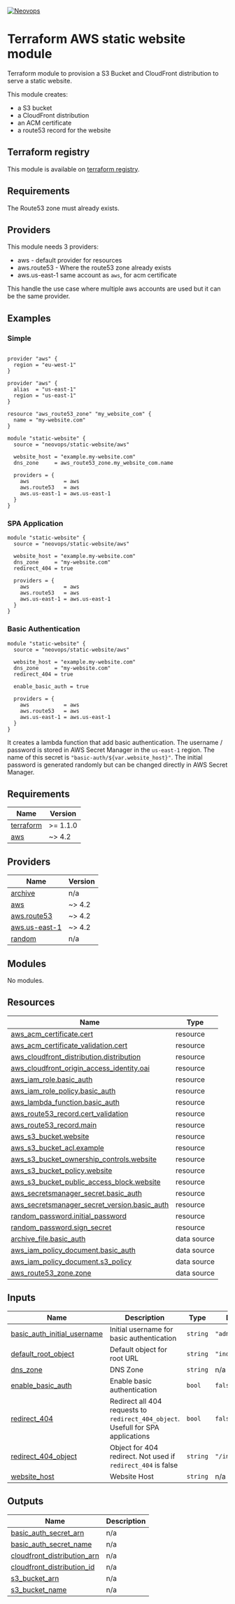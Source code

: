 [![Neovops](https://neovops.io/images/logos/neovops.svg)](https://neovops.io)

# Terraform AWS static website module

Terraform module to provision a S3 Bucket and CloudFront distribution to
serve a static website.

This module creates:
 * a S3 bucket
 * a CloudFront distribution
 * an ACM certificate
 * a route53 record for the website

## Terraform registry

This module is available on
[terraform registry](https://registry.terraform.io/modules/neovops/static-website/aws/latest).

## Requirements

The Route53 zone must already exists.

## Providers

This module needs 3 providers:
 * aws - default provider for resources
 * aws.route53 - Where the route53 zone already exists
 * aws.us-east-1 same account as `aws`, for acm certificate

 This handle the use case where multiple aws accounts are used but it can be
 the same provider.

## Examples

### Simple

```hcl

provider "aws" {
  region = "eu-west-1"
}

provider "aws" {
  alias  = "us-east-1"
  region = "us-east-1"
}

resource "aws_route53_zone" "my_website_com" {
  name = "my-website.com"
}

module "static-website" {
  source = "neovops/static-website/aws"

  website_host = "example.my-website.com"
  dns_zone     = aws_route53_zone.my_website_com.name

  providers = {
    aws           = aws
    aws.route53   = aws
    aws.us-east-1 = aws.us-east-1
  }
}
```

### SPA Application

```hcl
module "static-website" {
  source = "neovops/static-website/aws"

  website_host = "example.my-website.com"
  dns_zone     = "my-website.com"
  redirect_404 = true

  providers = {
    aws           = aws
    aws.route53   = aws
    aws.us-east-1 = aws.us-east-1
  }
}
```

### Basic Authentication

```hcl
module "static-website" {
  source = "neovops/static-website/aws"

  website_host = "example.my-website.com"
  dns_zone     = "my-website.com"
  redirect_404 = true

  enable_basic_auth = true

  providers = {
    aws           = aws
    aws.route53   = aws
    aws.us-east-1 = aws.us-east-1
  }
}
```

It creates a lambda function that add basic authentication. The
username / password is stored in AWS Secret Manager in the `us-east-1`
region. The name of this secret is `"basic-auth/${var.website_host}"`. The
initial password is generated randomly but can be changed directly in AWS
Secret Manager.

## Requirements

| Name | Version |
|------|---------|
| <a name="requirement_terraform"></a> [terraform](#requirement\_terraform) | >= 1.1.0 |
| <a name="requirement_aws"></a> [aws](#requirement\_aws) | ~> 4.2 |

## Providers

| Name | Version |
|------|---------|
| <a name="provider_archive"></a> [archive](#provider\_archive) | n/a |
| <a name="provider_aws"></a> [aws](#provider\_aws) | ~> 4.2 |
| <a name="provider_aws.route53"></a> [aws.route53](#provider\_aws.route53) | ~> 4.2 |
| <a name="provider_aws.us-east-1"></a> [aws.us-east-1](#provider\_aws.us-east-1) | ~> 4.2 |
| <a name="provider_random"></a> [random](#provider\_random) | n/a |

## Modules

No modules.

## Resources

| Name | Type |
|------|------|
| [aws_acm_certificate.cert](https://registry.terraform.io/providers/hashicorp/aws/latest/docs/resources/acm_certificate) | resource |
| [aws_acm_certificate_validation.cert](https://registry.terraform.io/providers/hashicorp/aws/latest/docs/resources/acm_certificate_validation) | resource |
| [aws_cloudfront_distribution.distribution](https://registry.terraform.io/providers/hashicorp/aws/latest/docs/resources/cloudfront_distribution) | resource |
| [aws_cloudfront_origin_access_identity.oai](https://registry.terraform.io/providers/hashicorp/aws/latest/docs/resources/cloudfront_origin_access_identity) | resource |
| [aws_iam_role.basic_auth](https://registry.terraform.io/providers/hashicorp/aws/latest/docs/resources/iam_role) | resource |
| [aws_iam_role_policy.basic_auth](https://registry.terraform.io/providers/hashicorp/aws/latest/docs/resources/iam_role_policy) | resource |
| [aws_lambda_function.basic_auth](https://registry.terraform.io/providers/hashicorp/aws/latest/docs/resources/lambda_function) | resource |
| [aws_route53_record.cert_validation](https://registry.terraform.io/providers/hashicorp/aws/latest/docs/resources/route53_record) | resource |
| [aws_route53_record.main](https://registry.terraform.io/providers/hashicorp/aws/latest/docs/resources/route53_record) | resource |
| [aws_s3_bucket.website](https://registry.terraform.io/providers/hashicorp/aws/latest/docs/resources/s3_bucket) | resource |
| [aws_s3_bucket_acl.example](https://registry.terraform.io/providers/hashicorp/aws/latest/docs/resources/s3_bucket_acl) | resource |
| [aws_s3_bucket_ownership_controls.website](https://registry.terraform.io/providers/hashicorp/aws/latest/docs/resources/s3_bucket_ownership_controls) | resource |
| [aws_s3_bucket_policy.website](https://registry.terraform.io/providers/hashicorp/aws/latest/docs/resources/s3_bucket_policy) | resource |
| [aws_s3_bucket_public_access_block.website](https://registry.terraform.io/providers/hashicorp/aws/latest/docs/resources/s3_bucket_public_access_block) | resource |
| [aws_secretsmanager_secret.basic_auth](https://registry.terraform.io/providers/hashicorp/aws/latest/docs/resources/secretsmanager_secret) | resource |
| [aws_secretsmanager_secret_version.basic_auth](https://registry.terraform.io/providers/hashicorp/aws/latest/docs/resources/secretsmanager_secret_version) | resource |
| [random_password.initial_password](https://registry.terraform.io/providers/hashicorp/random/latest/docs/resources/password) | resource |
| [random_password.sign_secret](https://registry.terraform.io/providers/hashicorp/random/latest/docs/resources/password) | resource |
| [archive_file.basic_auth](https://registry.terraform.io/providers/hashicorp/archive/latest/docs/data-sources/file) | data source |
| [aws_iam_policy_document.basic_auth](https://registry.terraform.io/providers/hashicorp/aws/latest/docs/data-sources/iam_policy_document) | data source |
| [aws_iam_policy_document.s3_policy](https://registry.terraform.io/providers/hashicorp/aws/latest/docs/data-sources/iam_policy_document) | data source |
| [aws_route53_zone.zone](https://registry.terraform.io/providers/hashicorp/aws/latest/docs/data-sources/route53_zone) | data source |

## Inputs

| Name | Description | Type | Default | Required |
|------|-------------|------|---------|:--------:|
| <a name="input_basic_auth_initial_username"></a> [basic\_auth\_initial\_username](#input\_basic\_auth\_initial\_username) | Initial username for basic authentication | `string` | `"admin"` | no |
| <a name="input_default_root_object"></a> [default\_root\_object](#input\_default\_root\_object) | Default object for root URL | `string` | `"index.html"` | no |
| <a name="input_dns_zone"></a> [dns\_zone](#input\_dns\_zone) | DNS Zone | `string` | n/a | yes |
| <a name="input_enable_basic_auth"></a> [enable\_basic\_auth](#input\_enable\_basic\_auth) | Enable basic authentication | `bool` | `false` | no |
| <a name="input_redirect_404"></a> [redirect\_404](#input\_redirect\_404) | Redirect all 404 requests to `redirect_404_object`. Usefull for SPA applications | `bool` | `false` | no |
| <a name="input_redirect_404_object"></a> [redirect\_404\_object](#input\_redirect\_404\_object) | Object for 404 redirect. Not used if `redirect_404` is false | `string` | `"/index.html"` | no |
| <a name="input_website_host"></a> [website\_host](#input\_website\_host) | Website Host | `string` | n/a | yes |

## Outputs

| Name | Description |
|------|-------------|
| <a name="output_basic_auth_secret_arn"></a> [basic\_auth\_secret\_arn](#output\_basic\_auth\_secret\_arn) | n/a |
| <a name="output_basic_auth_secret_name"></a> [basic\_auth\_secret\_name](#output\_basic\_auth\_secret\_name) | n/a |
| <a name="output_cloudfront_distribution_arn"></a> [cloudfront\_distribution\_arn](#output\_cloudfront\_distribution\_arn) | n/a |
| <a name="output_cloudfront_distribution_id"></a> [cloudfront\_distribution\_id](#output\_cloudfront\_distribution\_id) | n/a |
| <a name="output_s3_bucket_arn"></a> [s3\_bucket\_arn](#output\_s3\_bucket\_arn) | n/a |
| <a name="output_s3_bucket_name"></a> [s3\_bucket\_name](#output\_s3\_bucket\_name) | n/a |
